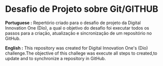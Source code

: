 #  Desafio de Projeto sobre Git/GITHUB

**Portuguese :** Repertório criado para o desafio de projeto da Digital Innovation One (Dio), a qual o objetivo do desafio foi  executar todos os passos para a criação, atualização e sincronização de um repositório no GitHub.

**English :** This repository was created for Digital Innovation One's (Dio) challenge.The objective of this challege was execute all steps to created,to update and to synchronize  a  repository in GitHub.


